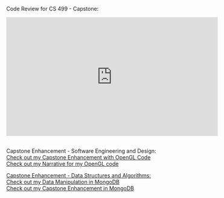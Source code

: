 Code Review for CS 499 - Capstone:
<iframe width="560" height="315" src="https://www.youtube.com/embed/9PJKMqHgjU0" frameborder="0" allow="accelerometer; autoplay; encrypted-media; gyroscope; picture-in-picture" allowfullscreen></iframe>

<br>Capstone Enhancement - Software Engineering and Design:
 <br> <a href="CS 499 - Capstone Enhancement Part 1/FinalProject.cpp">Check out my Capstone Enhancement with OpenGL Code</a>
 <br> <a href="CS 499 - Milestone Two Narrative.docx">Check out my Narrative for my OpenGL code

Capstone Enhancement - Data Structures and Algorithms:
 <br> <a href="CS 340 - Final Project.docx">Check out my Data Manipulation in MongoDB</a>
 <br> <a href="CS 499 - Capstone Enhancement - Data Structure and Algorithms.docx">Check out my Capstone Enhancement in MongoDB</a>
